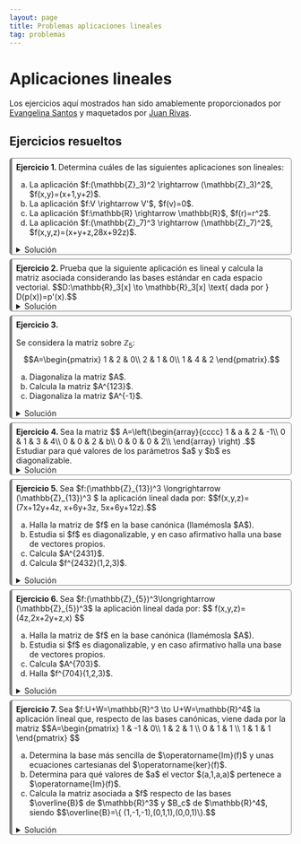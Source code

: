 ```yaml
---
layout: page
title: Problemas aplicaciones lineales
tag: problemas
---
```

<style>
@media (min-width: 38em) {
  html {
    font-size: 18px;
  }
}

.container {
    max-width: 56rem;
    }
    @media (min-width: 38em) {
    .container {
        max-width: 38rem;
    }
    }
    @media (min-width: 56em) {
    .container {
        max-width: 56rem;
    }
}


body {
  counter-reset: article;
}

article:before {
  counter-increment: article;
  content: "Ejercicio " counter(article) ". ";
  font-weight: bold;
}

article {
  border-style: solid;
  border-width: 1px 1px 1px 5px;
  border-color: gray gray gray gray;
  border-radius: 5px;
  padding: 0.5em 0.5em 0em 0.5em;
  margin-bottom: 0.5em;
}
</style>

# Aplicaciones lineales

Los ejercicios aquí mostrados han sido amablemente proporcionados por [Evangelina Santos](https://www.ugr.es/~esantos/) y maquetados por [Juan Rivas](https://github.com/MrRiversGit).

## Ejercicios resueltos 

<article>
Determina cuáles de las siguientes aplicaciones son lineales:

<ol type="a">
<li>La aplicación $f:(\mathbb{Z}_3)^2 \rightarrow (\mathbb{Z}_3)^2$, $f(x,y)=(x+1,y+2)$.</li>
<li>La aplicación $f:V \rightarrow V'$, $f(v)=0$.</li>
<li>La aplicación $f:\mathbb{R} \rightarrow \mathbb{R}$, $f(r)=r^2$.</li>
<li>La aplicación $f:(\mathbb{Z}_7)^3 \rightarrow (\mathbb{Z}_7)^2$, $f(x,y,z)=(x+y+z,28x+92z)$.</li>

</ol>
<details>
<summary>Solución</summary>

<ol type="a">
<li>La aplicación $f:(\mathbb{Z}_3)^2 \rightarrow (\mathbb{Z}_3)^2$, $f(x,y)=(x+1,y+2)$.<br>

No es aplicación lineal. Basta tomar $u=(1,0)$ y $a=2$ y comprobar que no se cumple la segunda propiedad:
$$f(au)=f(2,0)=(0,2),$$
mientras que, 
$$af(u)=2(2,2)=(1,1).$$</li>

<li>La aplicación $f:V \rightarrow V'$, $f(v)=0$.<br>

Es aplicación lineal:<br>
Para cualesquiera $u,v$ se tiene $f(u+v)=0=0+0=f(u)+f(v)$.<br>
Para todo $u$ y todo $a$ se verifica $f(au)=0=a\cdot 0=af(u)$.</li>

<li>La aplicación $f:\mathbb{R} \rightarrow \mathbb{R}$, $f(r)=r^2$.<br>

No es lineal, tomamos $u=1$ y $a=2$ y comprobamos que no se cumple la segunda propiedad de aplicación lineal:
$$af(u)=2\cdot 1^2,$$
$$f(au)=f(2)=2^2.$$</li>

<li>La aplicación $f:(\mathbb{Z}_7)^3 \rightarrow (\mathbb{Z}_7)^2$, $f(x,y,z)=(x+y+z,28x+92z)$.<br>

Es aplicación lineal. Cada componente de la imagen se calcula como una combinación lineal de las componentes del vector inicial.</li>

</ol>
</details>
</article>

<article>
Prueba que la siguiente aplicación es lineal y calcula la matriz asociada considerando las bases estándar en cada espacio vectorial.
$$D:\mathbb{R}_3[x] \to \mathbb{R}_3[x] \text{ dada por } D(p(x))=p'(x).$$

<details>
<summary>Solución</summary>

Es conocido que la derivada tiene las propiedades:

<ol type="a">
<li>La derivada de una suma es la suma de las derivadas.<br>
Es decir, dadas dos funciones (derivables, y los polinomios lo son) $f$ y $g$ se verifica
$$D(f+g)=D(f)+D(g),$$
que es la primera propiedad que debe verificar una aplicación lineal. Hay que tener cuidado porque aquí $f$ y $g$ son los vectores y $D$ es la aplicación.</li>
<li>La derivada de una constante por una función es la constante por la derivada de la función.<br>
Es deir, dadas $f$ (derivable) y $a\in \mathbb{R}$ entonces
$$D(af)=aD(f),$$
que es la segunda propiedad de aplicación lineal.</li>
</ol>

Calculemos ahora la matriz asociada a $D$ utilizando la base de $\mathbb{R}_3[x]$ (el conjunto de los polinomios con coeficientes en $\mathbb{R}$ de grado menor o igual que tres), $B_s=\{1,x,x^2,x^3\}$ en el espacio inicial y en el final, puesto que son el mismo:
$$D(1)=0=(0,0,0,0)_{B_s},$$
donde el primer cero representa a la derivada del polinomio constante igual a uno, que es el polinomio constante igual a cero, cuyas coordenadas en la base $B_s$ son $(0,0,0,0)$.
Procedemos de la misma forma con los otros tres vectores de la base:
$$\begin{array}{l}
D(x)=1=(1,0,0,0)_{B_s},\\
D(x^2)=2x=(0,2,0,0)_{B_s},\\
D(x^3)=3x^2=(0,0,3,0)_{B_s}.
\end{array}
$$
Así que la matriz asociada resulta de poner estas coordenadas por columnas:
$$M_{B_sB_s}(D)=\begin{pmatrix}
0 & 1 & 0 & 0\\
0 & 0 & 2 & 0\\
0 & 0 & 0 & 3\\
0 & 0 & 0 & 0 
\end{pmatrix}.$$

</details>
</article>

<article>

Se considera la matriz sobre $\mathbb{Z}_5$: 
$$A=\begin{pmatrix}
1 & 2 & 0\\
2 & 1 & 0\\
1 & 4 & 2
\end{pmatrix}.$$

<ol type="a">
<li>Diagonaliza la matriz $A$.</li>
<li>Calcula la matriz $A^{123}$.</li>
<li>Diagonaliza la matriz $A^{-1}$.</li>

</ol>
<details>
<summary>Solución</summary>
<ol type="a">

<li>Diagonalizar la matriz $A$.<br>
En primer lugar calculamos el polinomio característico para determinar los valores propios y sus multiplicidades algebraicas:
$$|A-\lambda I|=\begin{vmatrix}
1-\lambda & 2 & 0\\
2 & 1-\lambda & 0\\
1 & 4 & 2-\lambda
\end{vmatrix}=(2-\lambda)\begin{vmatrix}
1-\lambda & 2 \\
2 & 1-\lambda \\
\end{vmatrix}= (2- \lambda)[(1-\lambda)^2-4]=(2-\lambda)(\lambda^2+3\lambda+2).$$
Las raíces de $\lambda^2+3\lambda+2$ en $\mathbb{Z}_5$ son $3$ y $4$, que son simples, luego los valores propios son $2$, $3$, $4$ con multiplicidades algebraicas $1$ para cada uno.<br>


Ahora debemos calcular cada uno de los subespacios propios:<br>

<strong>$V_{\lambda=2}$</strong> 
 
$$A-2I=\begin{pmatrix}
4 & 2 & 0\\
2 & 4 & 0\\
1 & 4 & 0
\end{pmatrix}.$$
Para calcular unas ecuaciones cartesianas más sencillas de $V_{\lambda=2}$ a partir de $(A-2I)X=0$ hacemos operaciones elementales por filas en la matriz anterior:
$$A-2I=\begin{pmatrix}
4 & 2 & 0\\
2 & 4 & 0\\
1 & 4 & 0
\end{pmatrix}\sim_{f} \begin{pmatrix}
1 & 4 & 0\\
4 & 2 & 0\\
2 & 4 & 0\\
\end{pmatrix}\sim_{f} \begin{pmatrix}
1 & 0 & 0\\
0 & 1 & 0\\
0 & 0 & 0\\
\end{pmatrix}.$$
Entonces nos quedan las cartesianas
$$\boxed{\begin{array}{l} x=0,\\ y=0. \end{array} }$$
Como el espacio $(\mathbb{Z}_{5})^3$ tiene dimensión tres y el subespacio tiene dos ecuaciones cartesianas, entonces 
la multiplicidad geométrica (esto es, la dimensión de $V_{\lambda=2}$) es 1 y una base es $\{(0,0,1)\}$.<br>

<strong>$V_{\lambda=3}$</strong> 
 
$$A-3I=\begin{pmatrix}
3 & 2 & 0\\
2 & 3 & 0\\
1 & 4 & 4
\end{pmatrix}.$$
Para calcular unas ecuaciones cartesianas más sencillas de $V_{\lambda=3}$ a partir de $(A-3I)X=0$ hacemos operaciones elementales por filas en la matriz anterior:
$$A-3I=\begin{pmatrix}
3 & 2 & 0\\
2 & 3 & 0\\
1 & 4 & 4
\end{pmatrix}\sim_{f} \begin{pmatrix}
1 & 4 & 0\\
0 & 0 & 1\\
0 & 0 & 0\\
\end{pmatrix}.$$
Entonces nos quedan las cartesianas
$$\boxed{\begin{array}{l} x+4y=0,\\ z=0. \end{array} }$$
Como el espacio $(\mathbb{Z}_{5})^3$ tiene dimensión tres y el subespacio tiene dos ecuaciones cartesianas, entonces 
la multiplicidad geométrica (esto es, la dimensión de $V_{\lambda=3}$) es 1 y una base es $\{(1,1,0)\}$.<br>

<strong>$V_{\lambda=4}$</strong> 
 
$$A-4I=\begin{pmatrix}
2 & 2 & 0\\
2 & 2 & 0\\
1 & 4 & 3
\end{pmatrix}.$$
Para calcular unas ecuaciones cartesianas más sencillas de $V_{\lambda=3}$ a partir de $(A-4I)X=0$ hacemos operaciones elementales por filas en la matriz anterior:
$$A-3I=\begin{pmatrix}
3 & 2 & 0\\
2 & 3 & 0\\
1 & 4 & 4
\end{pmatrix}\sim_{f} \begin{pmatrix}
1 & 0 & 4\\
0 & 1 & 1\\
0 & 0 & 0\\
\end{pmatrix}.$$
Entonces nos quedan las cartesianas
$$\boxed{\begin{array}{l} x+4z=0,\\ y=0. \end{array} }$$
Como el espacio $(\mathbb{Z}_{5})^3$ tiene dimensión tres y el subespacio tiene dos ecuaciones cartesianas, entonces 
la multiplicidad geométrica (esto es, la dimensión de $V_{\lambda=3}$) es 1 y una base es $\{(1,4,1)\}$.<br>

Por último, una vez comprobada que la multiplicidad algebraica y geométrica coinciden para cada valor propio escribimos las matriz diagonal $D$ (con los valores propios en la diagonal) y la matriz $P$ (con los vectores propios por columnas) cuidando de que el orden en el que se escriben los valores propios en $D$ corresponda con el orden de los vectores propios asociados en $P$:
$$D=\begin{pmatrix}
2 & 0 & 0\\
0 & 3 & 0\\
0 & 0 & 4
\end{pmatrix}, \hspace{2cm}  P=\begin{pmatrix}
0 & 1 & 1\\
0 & 1 & 4\\
1 & 0 & 1
\end{pmatrix}.$$
</li>

<li>Calcular la matriz $A^{123}$.<br>

Para calcular $A^{123}$ utilizamos la diagonalización que acabamos de realizar para la que se cumple $D=P^{-1}AP$.
Despejando $A$ tendremos $$A=PDP^{1},$$ y podemos observar que en el producto
$$A^{123}= (PDP^{-1})(PDP^{-1})\cdots (PDP^{-1})$$
los productos $P^{-1}P=I$, y por tanto queda
$$A^{123}=PD^{123}P^{-1}.$$
Además el cálculo de las potencias de una matriz diagonal es muy sencillo, puesto que consiste en elevar a dicha potencia cada uno de los elementos de la diagonal, es decir:
$$D^{123}=\begin{pmatrix}
2^{123} & 0 & 0\\
0 & 3^{123} & 0\\
0 & 0 & 4^{123}
\end{pmatrix}.$$
Se trata entonces de calcular dichas potencias en $\mathbb{Z}_5$, para lo que utilizaremos el Teorema pequeño de Fermat: $a^4=1$ en $\mathbb{Z}_5$.<br>
Como $123=30\cdot 4+3$, entonces $2^{123}=(2^4)^30\cdot 2^3=2^3=3$. Por otro lado, $3^{123}=(3^4)^30\cdot 3^3=3^3=2$ y $4^{123}=(4^4)^30\cdot 4^3=4^3=4$.<br>
Así que 

$$D^{123}=\begin{pmatrix}
3 & 0 & 0\\
0 & 2 & 0\\
0 & 0 & 4
\end{pmatrix}.$$
Solo queda calcular $P^{-1}$ y realizar el producto $PD^{123}P^{-1}$.
$$\begin{align*}
(P|I) & =\left(\begin{array}{ccc|ccc}
0 & 1 & 1 & 1 & 0 & 0\\
0 & 1 & 4 & 0 & 1 & 0\\
1 & 0 & 1 & 0 & 0 & 1
\end{array}\right)\sim_f \left(\begin{array}{ccc|ccc}
1 & 0 & 1 & 0 & 0 & 1\\
0 & 1 & 1 & 1 & 0 & 0\\
0 & 1 & 4 & 0 & 1 & 0\\
\end{array}\right)\sim_f  \left(\begin{array}{ccc|ccc}
1 & 0 & 1 & 0 & 0 & 1\\
0 & 1 & 1 & 1 & 0 & 0\\
0 & 0 & 3 & 4 & 1 & 0\\
\end{array}\right) \\ &
\sim_f  \left(\begin{array}{ccc|ccc}
1 & 0 & 1 & 0 & 0 & 1\\
0 & 1 & 1 & 1 & 0 & 0\\
0 & 0 & 1 & 3 & 2 & 0\\
\end{array}\right)\sim_f \left(\begin{array}{ccc|ccc}
1 & 0 & 0 & 2 & 3 & 1\\
0 & 1 & 0 & 3 & 3 & 0\\
0 & 0 & 1 & 3 & 2 & 0\\
\end{array}\right)=(I|P^{-1}).
\end{align*}$$
Por último:
$$A^{123}=\begin{pmatrix}
0 & 1 & 1\\
0 & 1 & 4\\
1 & 0 & 1
\end{pmatrix}\begin{pmatrix}
3 & 0 & 0\\
0 & 2 & 0\\
0 & 0 & 4
\end{pmatrix}\begin{pmatrix}
2 & 3 & 1\\
3 & 3 & 0\\
3 & 2 & 0
\end{pmatrix}=\begin{pmatrix}
3 & 4 & 0\\
4 & 3 & 0\\
3 & 2 & 3
\end{pmatrix}.$$</li>

<li>Diagonalizar la matriz $A^{-1}$.<br>

Para diagonalizar $A^{-1}$ basta observar que como $D=P^{-1}AP$ entonces $D^{-1}=P^{-1}A^{-1}P$, luego la matriz diagonal será $D^{-1}$:
$$D^{-1}=\begin{pmatrix}
2^{-1} & 0 & 0\\
0 & 3^{-1} & 0\\
0 & 0 & 4^{-1}
\end{pmatrix}=\begin{pmatrix}
3 & 0 & 0\\
0 & 2 & 0\\
0 & 0 & 4
\end{pmatrix},$$ 
y la matriz de paso es la misma, $P$.</li>

</ol>
</details>
</article>

<article>
Sea la matriz 
$$
A=\left(\begin{array}{cccc}
 1 & a & 2 & -1\\
0 & 1 & 3 & 4\\
 0 & 0 & 2 & b\\
 0 & 0 & 0 & 2\\
\end{array}
\right)
.$$
Estudiar para qué valores de los parámetros $a$ y $b$ es
diagonalizable.

<details>
<summary>Solución</summary>

Necesitamos calcular los valores propios y sus multiplicidades algebraica y geométrica.
Los valores propios son fáciles:
$$
|A-\lambda I|=\left|\begin{array}{cccc}
 1-\lambda & a & 2 & -1\\
0 & 1-\lambda & 3 & 4\\
 0 & 0 & 2-\lambda & b\\
 0 & 0 & 0 & 2-\lambda\\
\end{array}
\right|=(1-\lambda)^2(2-\lambda)^2.$$
Los valores propios son $1$ y $2$ con multiplicidades algebraicas $2$ para cada uno.<br>

<strong>$V_{\lambda=1}$</strong> 
$$
A-I=\left(\begin{array}{cccc}
 0 & a & 2 & -1\\
0 & 0 & 3 & 4\\
 0 & 0 & 1 & b\\
 0 & 0 & 0 & 1\\
\end{array}
\right).
$$
Para que tenga rango dos (y por tanto la dimensión de $V_{\lambda=1}$ sea también dos) debe ser $a=0$.<br>

<strong>$V_{\lambda=2}$</strong> 
$$
A-2I=\left(\begin{array}{cccc}
 -1 & a & 2 & -1\\
0 & -1 & 3 & 4\\
 0 & 0 & 0 & b\\
 0 & 0 & 0 & 0\\
\end{array}
\right).
$$
Para que tenga rango dos (y por tanto la dimensión de $V_{\lambda=2}$ sea también dos) debe ser $b=0$.<br>

Conculimos que solo es diagonalizable en el caso $a=b=0$.

</details>
</article>

<article>
Sea $f:(\mathbb{Z}_{13})^3 \longrightarrow  (\mathbb{Z}_{13})^3 $ la aplicación lineal dada
por:
$$f(x,y,z)=(7x+12y+4z, x+6y+3z, 5x+6y+12z).$$
<ol type="a">
<li>Halla la matriz de $f$ en la base canónica (llamémosla $A$).</li>
<li>Estudia si $f$ es diagonalizable, y en caso afirmativo halla una base de vectores propios.</li>
<li>Calcula $A^{2431}$.</li>
<li>Calcula $f^{2432}(1,2,3)$.</li>
</ol>

<details>
<summary>Solución</summary>

<ol type="a">
<li>Hallar la matriz de $f$ en la base canónica.<br>

Para calcular la matriz asociada calculamos las imágenes de los vectores de la base canónica:
$$\begin{array}{l}
f(1,0,0)=(7,1,5),\\
f(0,1,0)=(12,6,6),\\
f(0,0,1)=(4,3,12).
\end{array}$$
Podemos, por simplificar cálculos posteriores, sustituir que $12=-1$ en $\mathbb{Z}_{13}$, y nos queda la matriz
$$A=M_{B_c}(f)=\begin{pmatrix}
7 & -1 & 4\\
1 & 6 & 3\\
5 & 6 &-1
\end{pmatrix}.$$</li>

<li>Estudiar si $f$ es diagonalizable, y hallar una base de vectores propios.<br>

Calculamos los valores propios, mediante la ecuación característica:
$$\begin{align*}
\left| \begin{array}{ccc}
7-\lambda & -1 & 4\\
1 & 6-\lambda & 3\\
5 & 6 &-1-\lambda
\end{array}\right| & 
=(7-\lambda)(6-\lambda)(-1-\lambda)-2-2-7(6-\lambda)-5(7-\lambda)+(-1-\lambda)\\ &
=-\lambda^3-\lambda^2+8\lambda -7.
\end{align*}$$
Calculamos las raíces de este polinomio (lo cual es laborioso) y  obtenemos que son $\lambda=5$ con multiplicidad algebraica 1 y $\lambda=-3(=10)$ con multiplicidad algebraica 2.<br>

Debemos calcular la multiplicidad geométrica de $\lambda=-3$ para poder decidir si es o no diagonalizable. Para ello calculamos el subespacio propio correspondiente:
$$(A+3I)=\begin{pmatrix}
10 & -1 & 4\\
1 & 9 & 3\\
5 & 6 & 2
\end{pmatrix}\sim_f \begin{pmatrix}
1 & 9 & 3\\
0 & 0 & 0\\
0 & 0 & 0\\
\end{pmatrix}.$$
Luego nos queda una única ecuación cartesiana que es $x+9y+3z=0$ y por tanto la multiplicidad geométrica (esto es, la dimensión de $V_{\lambda=2}$) es 2, así que la matriz es diagonalizable.<br>
Calculamos una base de  $V_{\lambda=-3}$:
$$\{ (4,1,0),(10,0,1) \}.$$

Necesitamos también una base de $V_{\lambda=5}$:
 $$(A-5I)=\begin{pmatrix}
2 & -1 & 4\\
1 & 1 & 3\\
5 & 6 & -6
\end{pmatrix}\sim_f 
\begin{pmatrix}
1 & 0 & -2\\
0 & 1 & 5\\
0 & 0 & 0\\
\end{pmatrix}.$$
Nos quedan las ecuaciones $V_{\lambda=5}\equiv \boxed{\begin{array}{l}
x-2z=0,\\
y+5z=0.\end{array} }$ y una base es $\{(2,-5,1)\}$.<br>
Luego la solución al problema de diagonalización es:
$$ D=\left(\begin{array}{ccc}
5 & 0 & 0\\
0 & 10 & 0\\
0 & 0 &  10
\end{array}\right)=\left(\begin{array}{ccc}
5 & 0 & 0\\
0 & -3 & 0\\
0 & 0 & -3
\end{array}\right), \hspace{1cm}  P=\left(\begin{array}{ccc}
2 & 4 & 10\\
-5 & 1 & 0\\
1 & 0 &  1
\end{array}\right).$$</li>

<li>Calcular $A^{2431}$.<br>
Para calcular la potencia pedida utilizamos la diagonalización:
$$D=P^{-1}AP \text{ o bien }  A=PDP^{-1},$$
que nos permite deducir que
$$A^{2431}=PD^{2431}P^{-1}.$$
Calculamos 
$$D^{2431}=\left(\begin{array}{ccc}
5^{2431} & 0 & 0\\
0 & 10^{2431} & 0\\
0 & 0 &  10^{2431}
\end{array}\right),$$
para lo que hemos realizado los cálculos $5^{703}, 10^{703}$ en $\mathbb{Z}_{13}$ mediante el Teorema pequeño de Fermat: $a^{12}=1$ en $\mathbb{Z}_{13}$. Obtenemos así $5^{2431}=5^{202\cdot 12+7}=5^7=8$ y además $10^{2431}=10^{202\cdot 12+7}=10^7= 10$. Y obtenemos
$$D^{2431}=\left(\begin{array}{ccc}
8 & 0 & 0\\
0 & 10 & 0\\
0 & 0 &  10
\end{array}\right).$$
Necesitamos también $P^{-1}$:
$$\begin{align*}
(P|I) & =\left(\begin{array}{ccc|ccc}
2 & 4 & 10 & 1 & 0 & 0\\
-5 & 1 & 0 & 0 & 1 & 0\\
1 & 0 &  1 & 0 & 0 & 1
\end{array}\right)\sim_f\left(\begin{array}{ccc|ccc}
1 & 0 &  1 & 0 & 0 & 1\\
0 & 4 & 8 & 1 & 0 & -2\\
0 & 1 & 5 & 0 & 1 & 5\\
\end{array}\right) \\ &
\sim_f \left(\begin{array}{ccc|ccc}
1 & 0 &  1 & 0 & 0 & 1\\
0 & 1 & 5 & 0 & 1 & 5\\
0 & 0 & 1 & 1 & -4 & 4\\
\end{array}\right)\sim_f
\left(\begin{array}{ccc|ccc}
1 & 0 &  0 & -1 & 4 & -3\\
0 & 1 & 0 & -5 & -5 & -2\\
0 & 0 & 1 & 1 & -4 & 4\\
\end{array}\right).\end{align*}
$$
Luego 
$$A^{2431}=PD^{2431}P^{-1}=\left(\begin{array}{ccc}
2 & 4 & 10\\
-5 & 1 & 0\\
1 & 0 &  1
\end{array}\right)\left(\begin{array}{ccc}
8 & 0 & 0\\
0 & 10 & 0\\
0 & 0 &  10
\end{array}\right)\left(\begin{array}{ccc}
 -1 & 4 & -3\\
-5 & -5 & -2\\
 1 & -4 & 4\\
\end{array}\right).$$</li>

<li>Calcula $f^{2432}(1,2,3)$.<br>

Basta realizar la operación $f^{2432}(1,2,3)=A^{2431}(1,2,3)^T$.</li>

</ol>
</details>
</article>

<article>
Sea $f:(\mathbb{Z}_{5})^3\longrightarrow (\mathbb{Z}_{5})^3$ la
aplicación lineal dada por:
$$
f(x,y,z)=(4z,2x+2y+z,x)
$$

<ol type="a">
<li>Halla la matriz de $f$ en la base canónica (llamémosla $A$).</li>
<li>Estudia si $f$ es diagonalizable, y en caso afirmativo halla una base de vectores propios.</li>
<li>Calcula $A^{703}$.</li>
<li>Halla $f^{704}(1,2,3)$.</li>
</ol>

<details>
<summary>Solución</summary>

<ol type="a">
<li>Hallar la matriz de $f$ en la base canónica.<br>
Calculamos las imágenes de los vectores de la base canónica:
$$\begin{array}{l}
f(1,0,0)=(0,2,1),\\
f(0,1,0)=(0,2,0),\\
f(0,0,1)=(4,1,0).
\end{array}$$
Así la matriz es 
$$A=M_{B_c}(f)=
\left(\begin{array}{ccc}
0 & 0 & 4\\
2 & 2 & 1\\
 1 & 0 & 0\\
\end{array}\right).$$</li>

<li>Estudiar si $f$ es diagonalizable y hallar una base de vectores propios.<br>
Calculamos los valores propios y sus multiplicidades algebraica y geométrica:
$$|A-\lambda I|=\left| \begin{array}{ccc}
-\lambda & 0 & 4\\
2 & 2-\lambda & 1\\
 1 & 0 & -\lambda\\
\end{array}\right|=(2-\lambda)[(-\lambda)^2-4)]=(2-\lambda)(\lambda^2-4).$$
Las raíces de $\lambda^2-4=0$ son $\lambda=2$ y $\lambda=3(=-2)$ en $\mathbb{Z}_5$. Así el valor propio $\lambda=2$ tiene multiplicidad algebraica 2 y $\lambda=3$ tiene multiplicidad algebraica 1.<br>
Calculamos $V_{\lambda=2}$:
$$
A-2I =
\left(\begin{array}{ccc}
-2 & 0 & 4\\
2 & 0 & 1\\
 1 & 0 & -2\\
\end{array}\right)\sim_f \left(\begin{array}{ccc}
 1 & 0 & -2\\
0 & 0 & 0\\
0 & 0 & 0\\
\end{array}\right).$$
Luego nos queda una única ecuación cartesiana que es $x-2z=0$ y por tanto la multiplicidad geométrica (esto es, la dimensión de $V_{\lambda=2}$) es 2, así que la matriz es diagonalizable.<br>
Calculamos una base de  $V_{\lambda=2}$:
$\{ (0,1,0),(2,0,1) \}$.<br>
Nos queda calcular una base de $V_{\lambda=3}$:
$$A-3I=
\left(\begin{array}{rrr}
-3 & 0 & 4\\
2 & -1 & 1\\
 1 & 0 & -3\\
\end{array}\right)\sim_f 
\left(\begin{array}{rrr}
 1 & 0 & -3\\
 0 & 1 & 3\\
0 & 0 & 0\\
\end{array}\right).$$
Nos quedan las ecuaciones$V_{\lambda=3}\equiv \boxed{\begin{array}{l}
x-3z=0,\\
y+3z=0.\end{array} }$. Además una base es $\{(3,2,1)\}$.<br>
Luego la solución al problema de diagonalización es:
$$D=\left(\begin{array}{rrr}
2 & 0 & 0\\
0 & 2 & 0\\
 0 & 0 & 3\\
\end{array}\right), \hspace{1cm}
 P= \left(\begin{array}{rrr}
0 & 2 & 3\\
1 & 0 & 2\\
 0 & 1 & 1\\
\end{array}\right).$$</li>

<li>Calcular $A^{703}$.<br>
Para calcular la potencia pedida utilizamos la diagonalización:
$$D=P^{-1}AP \text{ o bien }  A=PDP^{-1},$$
que nos permite deducir que
$$A^{703}=PD^{703}P^{-1}.$$
Calculamos 
$$D^{703}=\left(\begin{array}{ccc}
2^{703} & 0 & 0\\
0 & 2^{703} & 0\\
0 & 0 &  3^{703}
\end{array}\right),$$
para lo que realizamos los cálculos en $\mathbb{Z}_5$, mediante el uso del Teorema pequeño de Fermat: $2^{703}=2^{175\cdot 4+3}=2^3= 3$, y también $3^{703}=3^{175\cdot 4+3}=3^3= 2$. Obtenemos así:
$$D^{703}=\left(\begin{array}{ccc}
3 & 0 & 0\\
0 & 3 & 0\\
0 & 0 &  2
\end{array}\right).$$
También necesitamos calcular $P^{-1}$:
$$(P|I)= \left(\begin{array}{ccc|ccc}
0 & 2 & 3 & 1 & 0 & 0\\
1 & 0 & 2 & 0 & 1 & 0\\
 0 & 1 & 1 & 0 & 0 & 1\\
\end{array}\right)\sim_f \left(\begin{array}{ccc|ccc}
1 & 0 & 0 & 3 & 1 & 4\\
0 & 1 & 0 & 4 & 0 & 3\\
 0 & 0 & 1 & 1 & 0 & 3\\
\end{array}\right)=(I|P^{-1}).$$
Luego 
$$A^{703}=PD^{703}P^{-1}=\left(\begin{array}{rrr}
0 & 2 & 3\\
1 & 0 & 2\\
 0 & 1 & 1\\
\end{array}\right)\left(\begin{array}{ccc}
3 & 0 & 0\\
0 & 3 & 0\\
0 & 0 &  2
\end{array}\right)\left(\begin{array}{ccc}
 3 & 1 & 4\\
 4 & 0 & 3\\
1 & 0 & 3\\
\end{array}\right)=\left(\begin{array}{rrr}
0 & 0 & 1\\
0 & 3 & 4\\
 4 & 0 & 0\\
\end{array}\right).$$</li>

<li>Hallar $f^{703}(1,2,3)$.<br>
Basta realizar la operación 
$$f^{703}(1,2,3)=A^{703}(1,2,3)^T=
\left(\begin{array}{rrr}
0 & 0 & 1\\
0 & 3 & 4\\
 4 & 0 & 0\\
\end{array}\right)
\left(\begin{array}{rrr}
1\\
2\\
3\\
\end{array}\right)=
\left(\begin{array}{rrr}
3\\
18\\
4\\
\end{array}\right).$$</li>

</ol>
</details>
</article>

<article>
Sea $f:U+W=\mathbb{R}^3 \to U+W=\mathbb{R}^4$ la aplicación lineal que, respecto de las bases canónicas, viene dada por la matriz
$$A=\begin{pmatrix}
1 & -1 & 0\\
1 & 2 & 1 \\
0 & 1 & 1 \\
1 & 1 & 1
\end{pmatrix}
$$

<ol type="a">
<li>Determina la base más sencilla de $\operatorname{Im}(f)$ y unas ecuaciones cartesianas del $\operatorname{ker}(f)$.</li>
<li>Determina para qué valores de $a$ el vector $(a,1,a,a)$ pertenece a $\operatorname{Im}(f)$.</li>
<li>Calcula la matriz asociada a $f$ respecto de las bases $\overline{B}$ de $\mathbb{R}^3$ y $B_c$ de $\mathbb{R}^4$, siendo
$$\overline{B}=\{ (1,-1,-1),(0,1,1),(0,0,1)\}.$$</li>
</ol>

<details>
<summary>Solución</summary>

<ol type="a">
<li>Determinar la base más sencilla de $\operatorname{Im}(f)$ y unas ecuaciones cartesianas del $\operatorname{ker}(f)$.<br>
Para calcular la base más sencilla de la Imagen realizamos operaciones elementales por columnas hasta obtener la forma de Hermite por columnas:
$$ \begin{pmatrix}
1 & -1 & 0\\
1 & 2 & 1 \\
0 & 1 & 1 \\
1 & 1 & 1
\end{pmatrix}\sim_c \begin{pmatrix}
1 & 0 & 0\\
1 & 3 & 1 \\
0 & 1 & 1 \\
1 & 2 & 1
\end{pmatrix}\sim_c \begin{pmatrix}
1 & 0 & 0\\
0 & 1& 0 \\
-1 & 1 & -2 \\
0 & 1 & -1
\end{pmatrix}\sim_c \begin{pmatrix}
1 & 0 & 0\\
0 & 1& 0 \\
0 & 0 & 1 \\
1/2 & 1/2 & 1/2
\end{pmatrix}.
$$
Luego la base más sencilla de $\operatorname{Im}(f) $ es $\{(1,0,0,1/2),(0,1,0,1/2),(0,0,1,1/2)\}$.<br>
Para obtener las cartesianas del núcleo imponemos $AX=0$:
$$\operatorname{ker}(f)\equiv \left\{ \begin{array}{rl}
x-y&=0,\\
x+2y+z&=0,\\
y+z&=0,\\
x+y+z&=0.
\end{array}\right. \sim_f \left\{ \begin{array}{rl}
x-y&=0,\\
y+z&=0,\\
x&=0.
\end{array}\right. \sim_f \left\{ \begin{array}{rl}
x&=0,\\
y&=0,\\
z&=0.
\end{array}\right. $$ 
</li>

<li>Determinar para qué valores de $a$ el vector $(a,1,a,a)$ pertenece a $\operatorname{Im}(f)$.<br>
Para que $(a,1,a,a)\in \operatorname{Im}(f)$ tiene que ser combinación lineal de los vectores de una base, por ejemplo la más sencilla que hemos calculado, luego el rango de la matriz que forman los cuatro vectores debe ser tres, y por tanto el determinante siguiente debe ser cero:
$$\left|\begin{array}{cccc}
1 & 0 & 0 & a \\
0 & 1 & 0 & 1\\
0 & 0 & 1 & a\\
1/2 & 1/2 & 1/2 & a
\end{array}\right|=\left|\begin{array}{cccc}
1 & 0 & 0 & a \\
0 & 1 & 0 & 0\\
0 & 0 & 1 & a\\
1/2 & 1/2 & 1/2 & a-1/2
\end{array}\right|= \left|\begin{array}{ccc}
1 &  0 & a \\
0 &  1 & a\\
1/2  & 1/2 & a-1/2
\end{array}\right|=\frac{1}{2}(a-1)-\frac{1}{2}a=-\frac{1}{2}.$$
Como siempre es distinto de cero, este vector no está en la imagen de $f$ para ningún valor de $a$.
</li>

<li>Calcular la matriz asociada a $f$ respecto de las bases $\overline{B}$ de $\mathbb{R}^3$ y $B_c$ de $\mathbb{R}^4$.<br>
Usamos el "método de los cuatro pasos", comenzando calculando la imagen de los vectores de la base $\overline{B}$ multiplicando por la matriz $A$ cada uno de los vectores:
$$ \begin{pmatrix}
1 & -1 & 0\\
1 & 2 & 1\\
0 & 1 & 1\\
1 & 1 & 1
\end{pmatrix}\begin{pmatrix}
1\\ -1\\ -1
\end{pmatrix}=  \begin{pmatrix}
2\\ -2\\ -2 \\ -1
\end{pmatrix}$$
con lo que $f(1,-1,-1)=(2,-2,-2,-1)$, del mismo modo $f(0,1,1)=(-1,3,2,2)$, $f(0,0,1)=(0,1,1,1)$; como se obtienen las coordenadas en la base canónica solo queda escribirlos por columnas:
$$M(f,\overline{B}, B_c)=\begin{pmatrix}
2 & -1 & 0\\
-2 & 3 & 1\\
-2 & 2 & 1\\
-1 & 2 & 1
\end{pmatrix}.$$
</li>

</ol>
</details>
</article>

